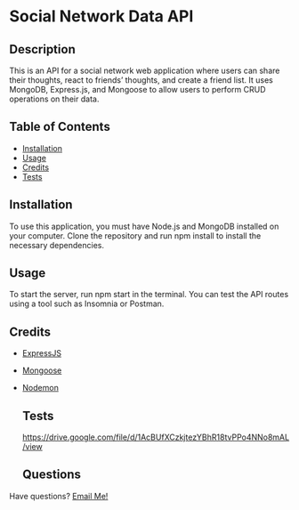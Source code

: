# Social Network Data API
    
  ## Description
  
  This is an API for a social network web application where users can share their thoughts, react to friends’ thoughts, and create a friend list. It uses MongoDB, Express.js, and Mongoose to allow users to perform CRUD operations on their data.
  
  ## Table of Contents
  
  - [Installation](#installation)
  - [Usage](#usage)
  - [Credits](#credits)
  - [Tests](#tests)
  
  ## Installation
  
  To use this application, you must have Node.js and MongoDB installed on your computer. Clone the repository and run npm install to install the necessary dependencies.

  ## Usage

  To start the server, run npm start in the terminal. You can test the API routes using a tool such as Insomnia or Postman.

  ## Credits

* [ExpressJS](https://expressjs.com/)
* [Mongoose](https://mongoosejs.com/)
* [Nodemon](https://nodemon.io/)

  ## Tests 

  https://drive.google.com/file/d/1AcBUfXCzkjtezYBhR18tvPPo4NNo8mAL/view

  ## Questions

Have questions? [Email Me!](mailto:thewillkim@icloud.com)
